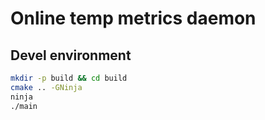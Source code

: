 # Online temp metrics daemon

## Devel environment

```bash
mkdir -p build && cd build
cmake .. -GNinja
ninja
./main
```